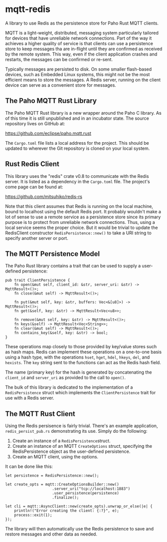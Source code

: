 # mqtt-redis
A library to use Redis as the persistence store for Paho Rust MQTT clients.

MQTT is a light-weight, distributed, messaging system particularly tailored for devices that have unreliable network connections. Part of the way it achieves a higher quality of service is that clients can use a persistence store to keep messages tha are in-flight until they are confirmed as received by the remote system. This way, even if the client application crashes and restarts, the messages can be confirmed or re-sent.

Typically messages are persisted to disk. On some smaller flash-based devices, such as Embedded Linux systems, this might not be the most efficient means to store the messages. A Redis server, running on the client device can serve as a convenient store for messages.

## The Paho MQTT Rust Library

The Paho MQTT Rust library is a new wrapper around the Paho C library. As of this time it is still unpublished and in an incubator state. The source repository lives on GitHub at:

https://github.com/eclipse/paho.mqtt.rust

The `Cargo.toml` file lists a local address for the project. This should be updated to wherever the Git repository is cloned on your local system.

## Rust Redis Client

This library uses the "redis" crate v0.8 to communicate with the Redis server. It is listed as a dependency in the `Cargo.toml` file. The project's come page can be found at:

https://github.com/mitsuhiko/redis-rs

Note that this client assumes that Redis is running on the local machine, bound to localhost using the default Redis port. It probably wouldn't make a lot of sense to use a remote service as a persistence store since its primary purpose is to protect from unreliable network connections. Thus, using a local service seems the proper choice. But it would be trivial to update the RedisClient constructor `RedisPersistence::new()` to take a URI string to specify another server or port.

## The MQTT Persistence Model

The Paho Rust library contains a trait that can be used to supply a user-defined persistence:

```
pub trait ClientPersistence {
	fn open(&mut self, client_id: &str, server_uri: &str) -> MqttResult<()>;
	fn close(&mut self) -> MqttResult<()>;

	fn put(&mut self, key: &str, buffers: Vec<&[u8]>) -> MqttResult<()>;
	fn get(&self, key: &str) -> MqttResult<Vec<u8>>;

	fn remove(&mut self, key: &str) -> MqttResult<()>;
	fn keys(&self) -> MqttResult<Vec<String>>;
	fn clear(&mut self) -> MqttResult<()>; 
	fn contains_key(&self, key: &str) -> bool;
}

``` 

These operations map closely to those provided by key/value stores such as hash maps. Redis can implement these operations on a one-to-one basis using a hash type, with the operations `hset`, `hget`, `hdel`, `hkeys`, `del`, and `hexists`. The `key` string sent to the functions can act as the Redis hash field.

The name (primary key) for the hash is generated by concatenating the `client_id` and `server_uri` as provided to the call to `open()`.

The bulk of this library is dedicated to the implementation of a `RedisPersistence` struct which implements the `ClientPersistence` trait for use with a Redis server.

## The MQTT Rust Client

Using the Redis persisence is fairly trivial. There's an example application, `redis_persist_pub.rs` demonstrating its use. Simply do the following:
1. Create an instance of a `RedisPersistence`struct.
2. Create an instance of an MQTT `CreateOptions` struct, specifying the RedisPersistence object as the user-defined persistence.
3. Create an MQTT client, using the options.

It can be done like this:
```
let persistence = RedisPersistence::new();

let create_opts = mqtt::CreateOptionsBuilder::new()
                     .server_uri("tcp://localhost:1883")
                     .user_persistence(persistence)
                     .finalize();

let cli = mqtt::AsyncClient::new(create_opts).unwrap_or_else(|e| {
    println!("Error creating the client: {:?}", e);
    process::exit(1);
});

```

The library will then automatically use the Redis persistence to save and restore messages and other data as needed.